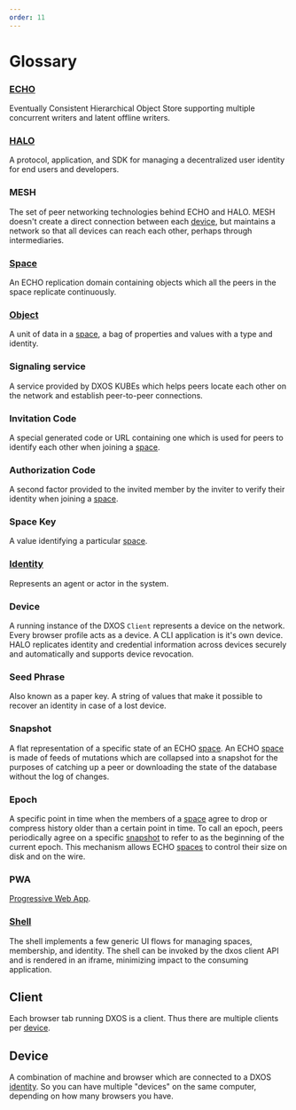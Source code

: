 ```yaml
---
order: 11
---
```


# Glossary

### [ECHO](./echo/)

Eventually Consistent Hierarchical Object Store supporting multiple concurrent writers and latent offline writers.

### [HALO](./halo/)

A protocol, application, and SDK for managing a decentralized user identity for end users and developers.

### MESH

The set of peer networking technologies behind ECHO and HALO. MESH doesn't create a direct connection between each [device](#Device), but maintains a network so that all devices can reach each other, perhaps through intermediaries.

### [Space](./echo/#spaces)

An ECHO replication domain containing objects which all the peers in the space replicate continuously.

### [Object](./echo/#objects)

A unit of data in a [space](#space), a bag of properties and values with a type and identity.

### Signaling service

A service provided by DXOS KUBEs which helps peers locate each other on the network and establish peer-to-peer connections.

### Invitation Code

A special generated code or URL containing one which is used for peers to identify each other when joining a [space](#space).

### Authorization Code

A second factor provided to the invited member by the inviter to verify their identity when joining a [space](#space).

### Space Key

A value identifying a particular [space](#space).

### [Identity](./halo/)

Represents an agent or actor in the system.

### Device

A running instance of the DXOS `Client` represents a device on the network. Every browser profile acts as a device. A CLI application is it's own device. HALO replicates identity and credential information across devices securely and automatically and supports device revocation.

### Seed Phrase

Also known as a paper key. A string of values that make it possible to recover an identity in case of a lost device.

### Snapshot

A flat representation of a specific state of an ECHO [space](#space). An ECHO [space](#space) is made of feeds of mutations which are collapsed into a snapshot for the purposes of catching up a peer or downloading the state of the database without the log of changes.

### Epoch

A specific point in time when the members of a [space](#space) agree to drop or compress history older than a certain point in time. To call an epoch, peers periodically agree on a specific [snapshot](#snapshot) to refer to as the beginning of the current epoch. This mechanism allows ECHO [spaces](#space) to control their size on disk and on the wire.

### PWA

[Progressive Web App](https://en.wikipedia.org/wiki/Progressive_web_app).

### [Shell](./halo/#shell)

The shell implements a few generic UI flows for managing spaces, membership, and identity. The shell can be invoked by the dxos client API and is rendered in an iframe, minimizing impact to the consuming application.

## Client

Each browser tab running DXOS is a client. Thus there are multiple clients per [device](#device).

## Device

A combination of machine and browser which are connected to a DXOS [identity](#identity). So you can have multiple "devices" on the same computer, depending on how many browsers you have.
